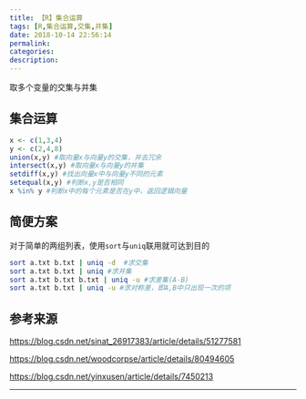 ```yaml
---
title: 【R】集合运算
tags: [R,集合运算,交集,并集]
date: 2018-10-14 22:56:14
permalink:
categories:
description:
---
```

<p class="description">取多个变量的交集与并集</p>

<!-- more -->

## 集合运算

```R
x <- c(1,3,4)
y <- c(2,4,8)
union(x,y) #取向量x与向量y的交集，并去冗余
intersect(x,y) #取向量x与向量y的并集
setdiff(x,y) #找出向量x中与向量y不同的元素
setequal(x,y) #判断x,y是否相同
x %in% y #判断x中的每个元素是否在y中，返回逻辑向量
```

## 简便方案

对于简单的两组列表，使用`sort`与`uniq`联用就可达到目的

```bash
sort a.txt b.txt | uniq -d  #求交集
sort a.txt b.txt | uniq #求并集
sort a.txt b.txt b.txt | uniq -u #求差集(A-B)
sort a.txt b.txt | uniq -u #求对称差，即A,B中只出现一次的项
```



## 参考来源

https://blog.csdn.net/sinat_26917383/article/details/51277581

https://blog.csdn.net/woodcorpse/article/details/80494605

https://blog.csdn.net/yinxusen/article/details/7450213

<hr />